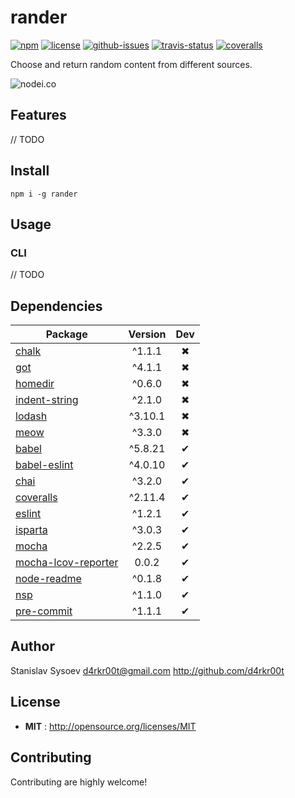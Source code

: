 # rander

[![npm](https://img.shields.io/npm/v/rander.svg)](https://www.npmjs.com/package/rander)
[![license](https://img.shields.io/npm/l/rander.svg)](http://opensource.org/licenses/MIT)
[![github-issues](https://img.shields.io/github/issues/d4rkr00t/rander.svg)](https://github.com/d4rkr00t/rander/issues)
[![travis-status](https://img.shields.io/travis/d4rkr00t/rander.svg)](https://travis-ci.org/d4rkr00t/rander)
[![coveralls](https://img.shields.io/coveralls/d4rkr00t/rander.svg)](https://coveralls.io/github/d4rkr00t/rander)

Choose and return random content from different sources.

![nodei.co](https://nodei.co/npm/rander.png?downloads=true&downloadRank=true&stars=true)

## Features

// TODO

## Install

```
npm i -g rander
```

## Usage

### CLI
// TODO

## Dependencies

Package | Version | Dev
--- |:---:|:---:
[chalk](https://www.npmjs.com/package/chalk) | ^1.1.1 | ✖
[got](https://www.npmjs.com/package/got) | ^4.1.1 | ✖
[homedir](https://www.npmjs.com/package/homedir) | ^0.6.0 | ✖
[indent-string](https://www.npmjs.com/package/indent-string) | ^2.1.0 | ✖
[lodash](https://www.npmjs.com/package/lodash) | ^3.10.1 | ✖
[meow](https://www.npmjs.com/package/meow) | ^3.3.0 | ✖
[babel](https://www.npmjs.com/package/babel) | ^5.8.21 | ✔
[babel-eslint](https://www.npmjs.com/package/babel-eslint) | ^4.0.10 | ✔
[chai](https://www.npmjs.com/package/chai) | ^3.2.0 | ✔
[coveralls](https://www.npmjs.com/package/coveralls) | ^2.11.4 | ✔
[eslint](https://www.npmjs.com/package/eslint) | ^1.2.1 | ✔
[isparta](https://www.npmjs.com/package/isparta) | ^3.0.3 | ✔
[mocha](https://www.npmjs.com/package/mocha) | ^2.2.5 | ✔
[mocha-lcov-reporter](https://www.npmjs.com/package/mocha-lcov-reporter) | 0.0.2 | ✔
[node-readme](https://www.npmjs.com/package/node-readme) | ^0.1.8 | ✔
[nsp](https://www.npmjs.com/package/nsp) | ^1.1.0 | ✔
[pre-commit](https://www.npmjs.com/package/pre-commit) | ^1.1.1 | ✔


## Author

Stanislav Sysoev <d4rkr00t@gmail.com> http://github.com/d4rkr00t

## License

 - **MIT** : http://opensource.org/licenses/MIT

## Contributing

Contributing are highly welcome!
